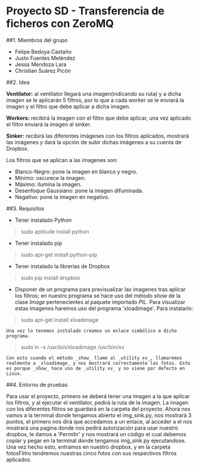 # Proyecto SD - Transferencia de ficheros con ZeroMQ


##1. Miembros del grupo

+ Felipe Bedoya Castaño
+ Justo Fuentes Meléndez
+ Jesús Mendoza Lara
+ Christian Suárez Picón

##2. Idea

**Ventilator:** al ventilator llegará una imagen(indicando su ruta) y a dicha imagen se le aplicarán 5 filtros, por lo que a cada worker se le enviará la imagen y el filtro que debe aplicar a dicha imagen.

**Workers:** recibirá la imagen con el filtro que debe aplicar, una vez aplicado el filtro enviará la imagen al sinker.

**Sinker:** recibirá las diferentes imágenes con los filtros aplicados, mostrará las imágenes y dará la opción de subir dichas imágenes a su cuenta de Dropbox.

Los filtros que se aplican a las imagenes son:
+ Blanco-Negro: pone la imagen en blanco y negro.
+ Mínimo: oscurece la imagen.
+ Máximo: ilumina la imagen.
+ Desenfoque Gaussiano: pone la imagen difuminada.
+ Negativo: pone la imagen en negativo.

##3. Requisitos

+ Tener instalado Python
> sudo aptitude install python
+ Tener instalado pip
> sudo apt-get install python-pip
+ Tener instalado la librerias de Dropbox
> sudo pip install dropbox
+ Disponer de un programa para previsualizar las imagenes tras aplicar los filtros; en nuestro programa se hace uso del método _show_ de la clase _Image_ pertenecientes al paquete importado _PIL_. Para visualizar estas imagenes haremos uso del programa 'xloadimage'.
Para instalarlo:
>sudo apt-get install xloadimage

    Una vez lo tenemos instalado creamos un enlace simbólico a dicho programa.
>sudo ln -s /usr/bin/xloadimage /usr/bin/xv

    Con esto cuando el método _show_ llame al _utility xv_, llamaremos realmente a _xloadimage_ y nos mostrará correctamente las fotos. Esto es porque _show_ hace uso de _utility xv_ y no viene por defecto en Linux.


##4. Entorno de pruebas



Para usar el proyecto, primero se deberá tener una imagen a la que aplicar los filtros, y al ejecutar el ventilator, pedirá la ruta de la imagen. La imagen con los diferentes filtros se guardará en la carpeta del proyecto. Ahora nos vamos a la terminal donde tengamos abierto el img_sink.py, nos mostrará 3 puntos, el primero nos dirá que accedamos a un enlace, al acceder a el nos mostrará una pagina donde nos pedirá autorización para usar nuestro dropbox, le damos a 'Permitir' y nos mostrará un código el cual debemos copiar y pegar en la terminal donde tengamos img_sink.py ejecutandose. Una vez hecho esto, entramos en nuestro dropbox, y en la carpeta fotosFiltro tendremos nuestras cinco fotos con sus respectivos filtros aplicados.
